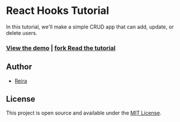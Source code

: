 # React Hooks Tutorial

In this tutorial, we'll make a simple CRUD app that can add, update, or delete users.

### [View the demo](https://reiracode.github.io/reiraapp/) | [fork Read the tutorial](https://www.taniarascia.com/crud-app-in-react-with-hooks/)

## Author

- [Reira](https://www.reira.com)

## License

This project is open source and available under the [MIT License](LICENSE).

